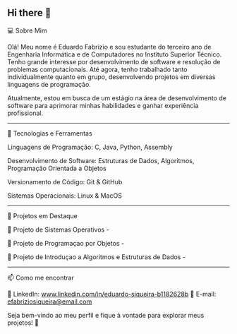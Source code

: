 ## Hi there 👋

💻 Sobre Mim

Olá! Meu nome é Eduardo Fabrizio e sou estudante do terceiro ano de Engenharia Informática e de Computadores no Instituto Superior Técnico.
Tenho grande interesse por desenvolvimento de software e resolução de problemas computacionais.
Até agora, tenho trabalhado tanto individualmente quanto em grupo, desenvolvendo projetos em diversas linguagens de programação.

Atualmente, estou em busca de um estágio na área de desenvolvimento de software para aprimorar minhas habilidades e ganhar experiência profissional.

------------------

🚀 Tecnologias e Ferramentas

Linguagens de Programação: C, Java, Python, Assembly

Desenvolvimento de Software: Estruturas de Dados, Algoritmos, Programação Orientada a Objetos

Versionamento de Código: Git & GitHub

Sistemas Operacionais: Linux & MacOS

------------------
📌 Projetos em Destaque

🔹 Projeto de Sistemas Operativos - 

🔹 Projeto de Programaçao por Objetos - 

🔹 Projeto de Introduçao a Algoritmos e Estruturas de Dados -

-----------------

📫 Como me encontrar

📌 LinkedIn: www.linkedin.com/in/eduardo-siqueira-b1182628b
📌 E-mail: efabriziosiqueira@email.com

Seja bem-vindo ao meu perfil e fique à vontade para explorar meus projetos! 🚀
